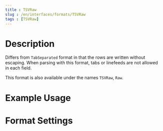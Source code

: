 ```yaml
---
title : TSVRaw
slug : /en/interfaces/formats/TSVRaw
tags : [TSVRaw]
---
```


# Description

Differs from `TabSeparated` format in that the rows are written without escaping.
When parsing with this format, tabs or linefeeds are not allowed in each field.

This format is also available under the names `TSVRaw`, `Raw`.

# Example Usage

# Format Settings